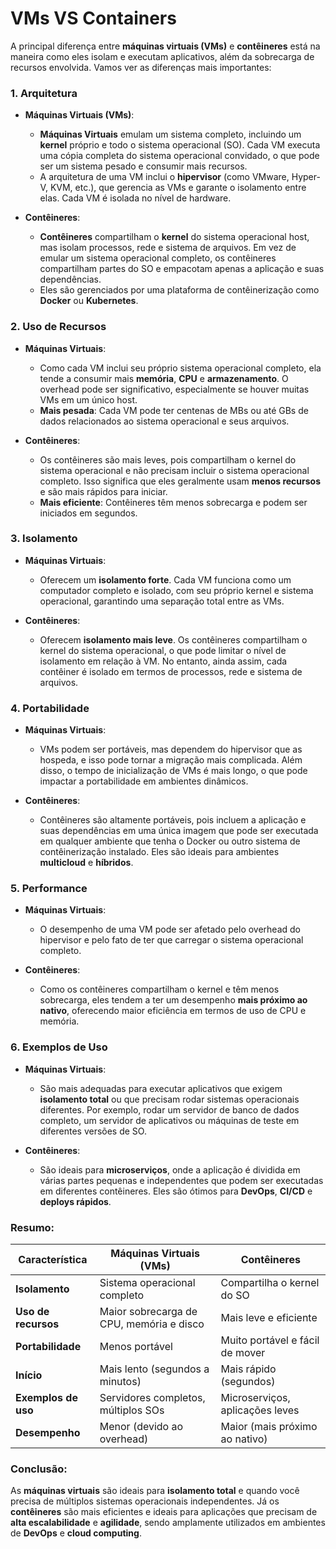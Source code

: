 # VMs VS Containers

A principal diferença entre **máquinas virtuais (VMs)** e **contêineres** está na maneira como eles isolam e executam aplicativos, além da sobrecarga de recursos envolvida. Vamos ver as diferenças mais importantes:

### 1. **Arquitetura**
- **Máquinas Virtuais (VMs)**:
  - **Máquinas Virtuais** emulam um sistema completo, incluindo um **kernel** próprio e todo o sistema operacional (SO). Cada VM executa uma cópia completa do sistema operacional convidado, o que pode ser um sistema pesado e consumir mais recursos.
  - A arquitetura de uma VM inclui o **hipervisor** (como VMware, Hyper-V, KVM, etc.), que gerencia as VMs e garante o isolamento entre elas. Cada VM é isolada no nível de hardware.

- **Contêineres**:
  - **Contêineres** compartilham o **kernel** do sistema operacional host, mas isolam processos, rede e sistema de arquivos. Em vez de emular um sistema operacional completo, os contêineres compartilham partes do SO e empacotam apenas a aplicação e suas dependências.
  - Eles são gerenciados por uma plataforma de contêinerização como **Docker** ou **Kubernetes**.

### 2. **Uso de Recursos**
- **Máquinas Virtuais**:
  - Como cada VM inclui seu próprio sistema operacional completo, ela tende a consumir mais **memória**, **CPU** e **armazenamento**. O overhead pode ser significativo, especialmente se houver muitas VMs em um único host.
  - **Mais pesada**: Cada VM pode ter centenas de MBs ou até GBs de dados relacionados ao sistema operacional e seus arquivos.

- **Contêineres**:
  - Os contêineres são mais leves, pois compartilham o kernel do sistema operacional e não precisam incluir o sistema operacional completo. Isso significa que eles geralmente usam **menos recursos** e são mais rápidos para iniciar.
  - **Mais eficiente**: Contêineres têm menos sobrecarga e podem ser iniciados em segundos.

### 3. **Isolamento**
- **Máquinas Virtuais**:
  - Oferecem um **isolamento forte**. Cada VM funciona como um computador completo e isolado, com seu próprio kernel e sistema operacional, garantindo uma separação total entre as VMs.
  
- **Contêineres**:
  - Oferecem **isolamento mais leve**. Os contêineres compartilham o kernel do sistema operacional, o que pode limitar o nível de isolamento em relação à VM. No entanto, ainda assim, cada contêiner é isolado em termos de processos, rede e sistema de arquivos.

### 4. **Portabilidade**
- **Máquinas Virtuais**:
  - VMs podem ser portáveis, mas dependem do hipervisor que as hospeda, e isso pode tornar a migração mais complicada. Além disso, o tempo de inicialização de VMs é mais longo, o que pode impactar a portabilidade em ambientes dinâmicos.

- **Contêineres**:
  - Contêineres são altamente portáveis, pois incluem a aplicação e suas dependências em uma única imagem que pode ser executada em qualquer ambiente que tenha o Docker ou outro sistema de contêinerização instalado. Eles são ideais para ambientes **multicloud** e **híbridos**.

### 5. **Performance**
- **Máquinas Virtuais**:
  - O desempenho de uma VM pode ser afetado pelo overhead do hipervisor e pelo fato de ter que carregar o sistema operacional completo.

- **Contêineres**:
  - Como os contêineres compartilham o kernel e têm menos sobrecarga, eles tendem a ter um desempenho **mais próximo ao nativo**, oferecendo maior eficiência em termos de uso de CPU e memória.

### 6. **Exemplos de Uso**
- **Máquinas Virtuais**:
  - São mais adequadas para executar aplicativos que exigem **isolamento total** ou que precisam rodar sistemas operacionais diferentes. Por exemplo, rodar um servidor de banco de dados completo, um servidor de aplicativos ou máquinas de teste em diferentes versões de SO.
  
- **Contêineres**:
  - São ideais para **microserviços**, onde a aplicação é dividida em várias partes pequenas e independentes que podem ser executadas em diferentes contêineres. Eles são ótimos para **DevOps**, **CI/CD** e **deploys rápidos**.

### Resumo:

| Característica      | Máquinas Virtuais (VMs)                  | Contêineres                     |
| ------------------- | ---------------------------------------- | ------------------------------- |
| **Isolamento**      | Sistema operacional completo             | Compartilha o kernel do SO      |
| **Uso de recursos** | Maior sobrecarga de CPU, memória e disco | Mais leve e eficiente           |
| **Portabilidade**   | Menos portável                           | Muito portável e fácil de mover |
| **Início**          | Mais lento (segundos a minutos)          | Mais rápido (segundos)          |
| **Exemplos de uso** | Servidores completos, múltiplos SOs      | Microserviços, aplicações leves |
| **Desempenho**      | Menor (devido ao overhead)               | Maior (mais próximo ao nativo)  |

### Conclusão:
As **máquinas virtuais** são ideais para **isolamento total** e quando você precisa de múltiplos sistemas operacionais independentes. Já os **contêineres** são mais eficientes e ideais para aplicações que precisam de **alta escalabilidade** e **agilidade**, sendo amplamente utilizados em ambientes de **DevOps** e **cloud computing**.